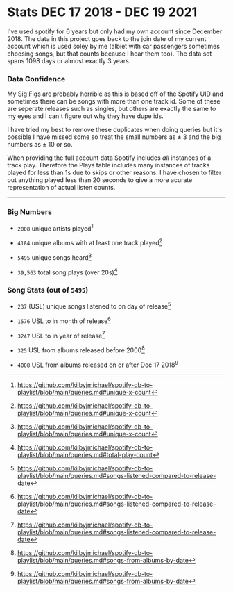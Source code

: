 # Stats DEC 17 2018 - DEC 19 2021

I've used spotify for 6 years but only had my own account since December 2018. The data in this project goes back to the join date of my current account which is used soley by me (albiet with car passengers sometimes choosing songs, but that counts because I hear them too). The data set spans 1098 days or almost exactly 3 years.

### Data Confidence 

My Sig Figs are probably horrible as this is based off of the Spotify UID and sometimes there can be songs with more than one track id. Some of these are seperate releases such as singles, but others are exactly the same to my eyes and I can't figure out why they have dupe ids. 

I have tried my best to remove these duplicates when doing queries but it's possible I have missed some so treat the small numbers as ± 3 and the big numbers as ± 10 or so.

When providing the full account data Spotify includes _all_ instances of a track play. Therefore the Plays table includes many instances of tracks played for less than 1s due to skips or other reasons. I have chosen to filter out anything played less than 20 seconds to give a more acurate representation of actual listen counts.

------

### Big Numbers

+ `2008` unique artists played[^uniqueX]

+ `4184` unique albums with at least one track played[^uniqueX]

+ `5495` unique songs heard[^uniqueX]

+ `39,563` total song plays (over 20s)[^playcount]


### Song Stats (out of `5495`)

+ `237` (USL) unique songs listened to on day of release[^reldate]

+ `1576` USL to in month of release[^reldate]

+ `3247` USL to in year of release[^reldate]

+ `325`  USL from albums released before 2000[^byXdate]

+ `4008` USL from albums released on or after Dec 17 2018[^byXdate]














[^playcount]: https://github.com/kilbyjmichael/spotify-db-to-playlist/blob/main/queries.md#total-play-count
[^reldate]: https://github.com/kilbyjmichael/spotify-db-to-playlist/blob/main/queries.md#songs-listened-compared-to-release-date
[^uniqueX]: https://github.com/kilbyjmichael/spotify-db-to-playlist/blob/main/queries.md#unique-x-count
[^byXdate]: https://github.com/kilbyjmichael/spotify-db-to-playlist/blob/main/queries.md#songs-from-albums-by-date

